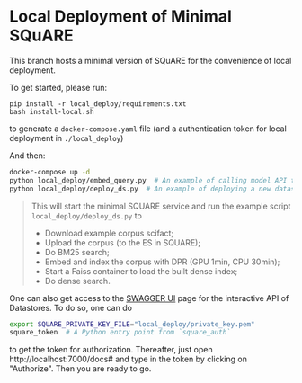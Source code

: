 # Local Deployment of Minimal SQuARE

This branch hosts a minimal version of SQuARE for the convenience of local deployment.

To get started, please run:
```
pip install -r local_deploy/requirements.txt
bash install-local.sh
```
to generate a `docker-compose.yaml` file (and a authentication token for local deployment in `./local_deploy`)

And then:
```bash
docker-compose up -d
python local_deploy/embed_query.py  # An example of calling model API to embed a query
python local_deploy/deploy_ds.py  # An example of deploying a new datastore
```

> This will start the minimal SQUARE service and run the example script `local_deploy/deploy_ds.py` to 
> - Download example corpus scifact;
> - Upload the corpus (to the ES in SQUARE);
> - Do BM25 search;
> - Embed and index the corpus with DPR (GPU 1min, CPU 30min);
> - Start a Faiss container to load the built dense index;
> - Do dense search.

One can also get access to the [SWAGGER UI](https://swagger.io/tools/swagger-ui/) page for the interactive API of Datastores. To do so, one can do 
```bash
export SQUARE_PRIVATE_KEY_FILE="local_deploy/private_key.pem"
square_token  # A Python entry point from `square_auth`
```
to get the token for authorization. Thereafter, just open http://localhost:7000/docs# and type in the token by clicking on "Authorize". Then you are ready to go.
